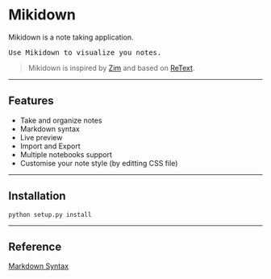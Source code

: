 # Mikidown

Mikidown is a note taking application.

<pre>Use Mikidown to visualize you notes.</pre>

> Mikidown is inspired by [Zim] and based on [ReText].

---
## Features
- Take and organize notes
- Markdown syntax
- Live preview
- Import and Export
- Multiple notebooks support
- Customise your note style (by editting CSS file)

---
## Installation

<code>python setup.py install</code>

---
## Reference
[Markdown Syntax]

[Zim]: http://zim-wiki.org/
[ReText]: http://sourceforge.net/p/retext/
[Markdown Syntax]: http://daringfireball.net/projects/markdown/syntax